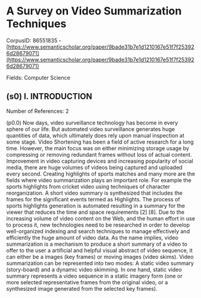 # A Survey on Video Summarization Techniques

CorpusID: 86551835 - [https://www.semanticscholar.org/paper/9bade31b7e1d1210167e51f7f253926d28679071](https://www.semanticscholar.org/paper/9bade31b7e1d1210167e51f7f253926d28679071)

Fields: Computer Science

## (s0) I. INTRODUCTION
Number of References: 2

(p0.0) Now days, video surveillance technology has become in every sphere of our life. But automated video surveillance generates huge quantities of data, which ultimately does rely upon manual inspection at some stage. Video Shortening has been a field of active research for a long time. However, the main focus was on either minimizing storage usage by compressing or removing redundant frames without loss of actual content. Improvement in video capturing devices and increasing popularity of social media, there are huge volumes of videos being captured and uploaded every second. Creating highlights of sports matches and many more are the fields where video summarization plays an important role. For example the sports highlights from cricket video using techniques of character reorganization. A short video summary is synthesized that includes the frames for the significant events termed as Highlights. The process of sports highlights generation is automated resulting in a summary for the viewer that reduces the time and space requirements [2] [8]. Due to the increasing volume of video content on the Web, and the human effort in use to process it, new technologies need to be researched in order to develop well-organized indexing and search techniques to manage effectively and efficiently the huge amount of video data. As the name implies, video summarization is a mechanism to produce a short summary of a video to offer to the user a artificial and helpful visual abstract of video sequence, it can either be a images (key frames) or moving images (video skims). Video summarization can be represented into two modes: A static video summary (story-board) and a dynamic video skimming. In one hand, static video summary represents a video sequence in a static imagery form (one or more selected representative frames from the original video, or a synthesized image generated from the selected key frames).
